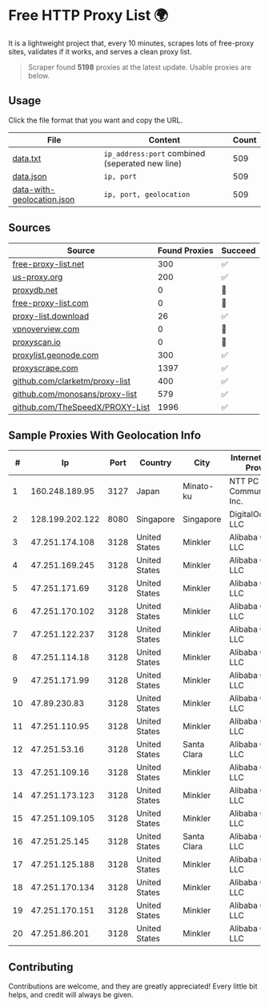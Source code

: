 
# Free HTTP Proxy List 🌍

It is a lightweight project that, every 10 minutes, scrapes lots of free-proxy sites, validates if it works, and serves a clean proxy list.


> Scraper found **5198** proxies at the latest update. Usable proxies are below.

## Usage

Click the file format that you want and copy the URL.


|File|Content|Count|
|----|-------|-----|
|[data.txt](https://raw.githubusercontent.com/themiralay/Proxy-List-World/master/data.txt)|`ip_address:port` combined (seperated new line)|509|
|[data.json](https://raw.githubusercontent.com/themiralay/Proxy-List-World/master/data.json)|`ip, port`|509|
|[data-with-geolocation.json](https://raw.githubusercontent.com/themiralay/Proxy-List-World/master/data-with-geolocation.json)|`ip, port, geolocation`|509|

## Sources

|Source|Found Proxies|Succeed|
|------|-------------|-------|
|[free-proxy-list.net](https://free-proxy-list.net)|300|✅|
|[us-proxy.org](https://www.us-proxy.org)|200|✅|
|[proxydb.net](http://proxydb.net)|0|🚫|
|[free-proxy-list.com](https://free-proxy-list.com/?page=&port=&type%5B%5D=http&type%5B%5D=https&up_time=0&search=Search)|0|🚫|
|[proxy-list.download](https://www.proxy-list.download/HTTP)|26|✅|
|[vpnoverview.com](https://vpnoverview.com/privacy/anonymous-browsing/free-proxy-servers)|0|🚫|
|[proxyscan.io](https://www.proxyscan.io)|0|🚫|
|[proxylist.geonode.com](https://proxylist.geonode.com/api/proxy-list?limit=300&page=1&sort_by=lastChecked&sort_type=desc&protocols=http,https)|300|✅|
|[proxyscrape.com](https://api.proxyscrape.com/v2/?request=displayproxies&protocol=http&timeout=10000&country=all&ssl=all&anonymity=all)|1397|✅|
|[github.com/clarketm/proxy-list](https://raw.githubusercontent.com/clarketm/proxy-list/master/proxy-list-raw.txt)|400|✅|
|[github.com/monosans/proxy-list](https://raw.githubusercontent.com/monosans/proxy-list/main/proxies/http.txt)|579|✅|
|[github.com/TheSpeedX/PROXY-List](https://raw.githubusercontent.com/TheSpeedX/PROXY-List/master/http.txt)|1996|✅|


## Sample Proxies With Geolocation Info

|#|Ip|Port|Country|City|Internet Service Provider|
|-|--|----|-------|----|-------------------------|
|1|160.248.189.95|3127|Japan|Minato-ku|NTT PC Communications, Inc.|
|2|128.199.202.122|8080|Singapore|Singapore|DigitalOcean, LLC|
|3|47.251.174.108|3128|United States|Minkler|Alibaba Cloud LLC|
|4|47.251.169.245|3128|United States|Minkler|Alibaba Cloud LLC|
|5|47.251.171.69|3128|United States|Minkler|Alibaba Cloud LLC|
|6|47.251.170.102|3128|United States|Minkler|Alibaba Cloud LLC|
|7|47.251.122.237|3128|United States|Minkler|Alibaba Cloud LLC|
|8|47.251.114.18|3128|United States|Minkler|Alibaba Cloud LLC|
|9|47.251.171.99|3128|United States|Minkler|Alibaba Cloud LLC|
|10|47.89.230.83|3128|United States|Minkler|Alibaba Cloud LLC|
|11|47.251.110.95|3128|United States|Minkler|Alibaba Cloud LLC|
|12|47.251.53.16|3128|United States|Santa Clara|Alibaba Cloud LLC|
|13|47.251.109.16|3128|United States|Minkler|Alibaba Cloud LLC|
|14|47.251.173.123|3128|United States|Minkler|Alibaba Cloud LLC|
|15|47.251.109.105|3128|United States|Minkler|Alibaba Cloud LLC|
|16|47.251.25.145|3128|United States|Santa Clara|Alibaba Cloud LLC|
|17|47.251.125.188|3128|United States|Minkler|Alibaba Cloud LLC|
|18|47.251.170.134|3128|United States|Minkler|Alibaba Cloud LLC|
|19|47.251.170.151|3128|United States|Minkler|Alibaba Cloud LLC|
|20|47.251.86.201|3128|United States|Minkler|Alibaba Cloud LLC|



## Contributing

Contributions are welcome, and they are greatly appreciated! Every
little bit helps, and credit will always be given.

